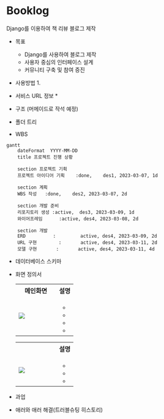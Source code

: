 # Booklog
Django를 이용하여 책 리뷰 블로그 제작

* 목표
    * Django를 사용하여 블로그 제작
    * 사용자 중심의 인터페이스 설계
    * 커뮤니티 구축 및 참여 증진

* 사용방법
    1.

* 서비스 URL 정보
    *

* 구조
  (머메이드로 작석 예정)


* 폴더 트리

  
* WBS
```mermaid
gantt
    dateFormat  YYYY-MM-DD
    title 프로젝트 진행 상황

    section 프로젝트 기획
    프로젝트 아이디어 기획    :done,    des1, 2023-03-07, 1d
    
    section 계획
    WBS 작성   :done,    des2, 2023-03-07, 2d
    
    section 개발 준비
    리포지토리 생성 :active,  des3, 2023-03-09, 1d
    와이어프레임      :active, des4, 2023-03-08, 2d
    
    section 개발
    ERD          :         active, des4, 2023-03-09, 2d
    URL 구현        :       active, des4, 2023-03-11, 2d
    모델 구현       :       active, des4, 2023-03-11, 4d

```

* 데이터베이스 스키마

    

* 화면 정의서
    <table>
        <tr>
            <th>메인화면</th>
            <th>설명</th>
        </tr>
        <tr>
            <td width="70%">
                <img src="readme_img/Blog.jpg">
            </td>
            <td>
                <ul>
                    <li></li>
                    <li></li>
                    <li></li>
                    <li></li>
                </ul>
            </td>
        </tr>
    </table>
    <table>
        <tr>
            <th></th>
            <th>설명</th>
        </tr>
        <tr width="70%">
            <td width="70%">
                <img src="readme_img/Blog_posts.jpg">
            </td>
            <td>
                <ul>
                    <li></li>
                    <li></li>
                    <li></li>
                </ul>
            </td>
        </tr>
    </table>
    

* 과업
    
* 애러와 애러 해결(트러블슈팅 히스토리)
   
    
